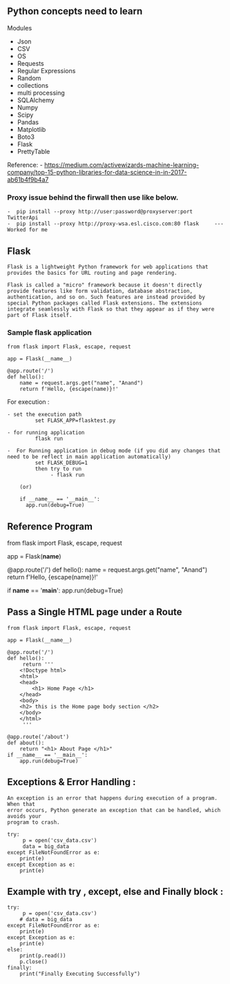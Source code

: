 ## Python concepts need to learn


Modules
  - Json
  - CSV
  - OS
  - Requests
  - Regular Expressions
  - Random
  - collections
  - multi processing
  - SQLAlchemy
  - Numpy
  - Scipy
  - Pandas
  - Matplotlib
  - Boto3
  - Flask
  - PrettyTable
  
  Reference: 
    - https://medium.com/activewizards-machine-learning-company/top-15-python-libraries-for-data-science-in-in-2017-ab61b4f9b4a7


### Proxy issue behind the firwall then use like below.

    -  pip install --proxy http://user:password@proxyserver:port TwitterApi
    -  pip install --proxy http://proxy-wsa.esl.cisco.com:80 flask     --- Worked for me



## Flask

    Flask is a lightweight Python framework for web applications that provides the basics for URL routing and page rendering.

    Flask is called a "micro" framework because it doesn't directly provide features like form validation, database abstraction, authentication, and so on. Such features are instead provided by special Python packages called Flask extensions. The extensions integrate seamlessly with Flask so that they appear as if they were part of Flask itself.

### Sample flask application

    from flask import Flask, escape, request

    app = Flask(__name__)

    @app.route('/')
    def hello():
        name = request.args.get("name", "Anand")
        return f'Hello, {escape(name)}!'

For execution :

    - set the execution path
             set FLASK_APP=flasktest.py
             
    - for running application
             flask run
             
    -  For Running application in debug mode (if you did any changes that need to be reflect in main application automatically)
             set FLASK_DEBUG=1
             then try to run 
                  - flask run
          
        (or)
        
        if __name__ == '__main__':
	      app.run(debug=True)
        


Reference Program 
-------------------

from flask import Flask, escape, request

app = Flask(__name__)

@app.route('/')
def hello():
    name = request.args.get("name", "Anand")
    return f'Hello, {escape(name)}!'


if __name__ == '__main__':
	app.run(debug=True)
  
  
Pass a Single HTML page under a Route
-------------------------------------

	from flask import Flask, escape, request

	app = Flask(__name__)

	@app.route('/')
	def hello():
	     return '''
	    <!Doctype html>
		<html>
		<head>
			<h1> Home Page </h1>
		</head>
		<body> 
		<h2> this is the Home page body section </h2>
		</body>
		</html>
	     '''

	@app.route('/about')
	def about():
	    return "<h1> About Page </h1>"
	if __name__ == '__main__':
		app.run(debug=True)
		
		

Exceptions & Error Handling : 
-----------------------------
	An exception is an error that happens during execution of a program. When that
	error occurs, Python generate an exception that can be handled, which avoids your
	program to crash.

	try:
	     p = open('csv_data.csv')
	     data = big_data
	except FileNotFoundError as e:
	    print(e)
	except Exception as e:
	    print(e)


Example with try , except, else and Finally block : 
---------------------------------------------------

	try:
	     p = open('csv_data.csv')
	    # data = big_data
	except FileNotFoundError as e:
	    print(e)
	except Exception as e:
	    print(e)
	else:
	    print(p.read())
	    p.close()
	finally:
	    print("Finally Executing Successfully")
	    
	    

